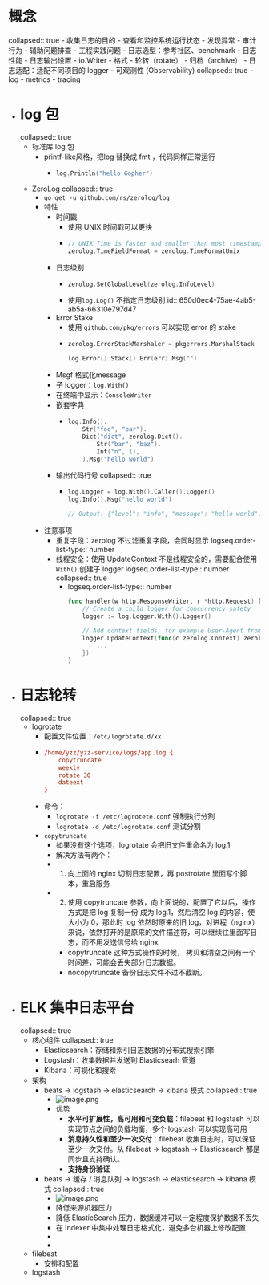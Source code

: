 # 概念
collapsed:: true
	- 收集日志的目的
		- 查看和监控系统运行状态
		- 发现异常
		- 审计行为
		- 辅助问题排查
	- 工程实践问题
		- 日志选型：参考社区、benchmark
		- 日志性能
		- 日志输出设置
			- io.Writer
			- 格式
			- 轮转（rotate）
			- 归档（archive）
		- 日志适配：适配不同项目的 logger
	- 可观测性 (Observability)
	  collapsed:: true
		- log
		- metrics
		- tracing
- # log 包
  collapsed:: true
	- 标准库 log 包
		- printf-like风格，把log 替换成 fmt ，代码同样正常运行
			- ```go
			  log.Println("hello Gopher")
			  ```
	- ZeroLog
	  collapsed:: true
		- `go get -u github.com/rs/zerolog/log`
		- 特性
			- 时间戳
				- 使用 UNIX 时间戳可以更快
				- ```go
				  // UNIX Time is faster and smaller than most timestamps
				  zerolog.TimeFieldFormat = zerolog.TimeFormatUnix
				  ```
			- 日志级别
				- ```go
				  zerolog.SetGlobalLevel(zerolog.InfoLevel)
				  ```
				- 使用`log.Log()` 不指定日志级别
				  id:: 650d0ec4-75ae-4ab5-ab5a-66310e797d47
			- Error Stake
				- 使用 `github.com/pkg/errors` 可以实现 error 的 stake
				- ```go
				  zerolog.ErrorStackMarshaler = pkgerrors.MarshalStack
				  
				  log.Error().Stack().Err(err).Msg("")
				  ```
			- Msgf 格式化message
			- 子 logger：`log.With()`
			- 在终端中显示：`ConsoleWriter`
			- 嵌套字典
				- ```go
				  log.Info().
				      Str("foo", "bar").
				      Dict("dict", zerolog.Dict().
				          Str("bar", "baz").
				          Int("n", 1),
				      ).Msg("hello world")
				  ```
			- 输出代码行号
			  collapsed:: true
				- ```go
				  log.Logger = log.With().Caller().Logger()
				  log.Info().Msg("hello world")
				  
				  // Output: {"level": "info", "message": "hello world", "caller": "/go/src/your_project/some_file:21"}
				  ```
		- 注意事项
			- 重复字段：zerolog 不过滤重复字段，会同时显示
			  logseq.order-list-type:: number
			- 线程安全：使用 UpdateContext 不是线程安全的，需要配合使用 `With()` 创建子 logger
			  logseq.order-list-type:: number
			  collapsed:: true
				- logseq.order-list-type:: number
				  ```go
				  func handler(w http.ResponseWriter, r *http.Request) {
				      // Create a child logger for concurrency safety
				      logger := log.Logger.With().Logger()
				  
				      // Add context fields, for example User-Agent from HTTP headers
				      logger.UpdateContext(func(c zerolog.Context) zerolog.Context {
				          ...
				      })
				  }
				  ```
- # 日志轮转
  collapsed:: true
	- logrotate
		- 配置文件位置：`/etc/logrotate.d/xx`
		- ```conf
		  /home/yzz/yzz-service/logs/app.log {
		      copytruncate 
		      weekly
		      rotate 30
		      dateext
		  }
		  ```
		- 命令：
			- `logrotate -f /etc/logrotete.conf` 强制执行分割
			- `logrotate -d /etc/logrotate.conf` 测试分割
		- `copytruncate`
			- 如果没有这个选项，logrotate 会把旧文件重命名为 log.1
			- 解决方法有两个：
			- 1. 向上面的 nginx 切割日志配置，再 postrotate 里面写个脚本，重启服务
			- 2. 使用 copytruncate 参数，向上面说的，配置了它以后，操作方式是把 log 复制一份 成为 log.1，然后清空 log 的内容，使大小为 0，那此时 log 依然时原来的旧 log，对进程（nginx）来说，依然打开的是原来的文件描述符，可以继续往里面写日志，而不用发送信号给 nginx
				- copytruncate 这种方式操作的时候， 拷贝和清空之间有一个时间差，可能会丢失部分日志数据。
				- nocopytruncate 备份日志文件不过不截断。
- # ELK 集中日志平台
  collapsed:: true
	- 核心组件
	  collapsed:: true
		- Elasticsearch：存储和索引日志数据的分布式搜索引擎
		- Logstash：收集数据并发送到 Elasticsearh 管道
		- Kibana：可视化和搜索
	- 架构
		- beats -> logstash -> elasticsearch -> kibana 模式
		  collapsed:: true
			- ![image.png](../assets/image_1695293541830_0.png)
			- 优势
				- **水平可扩展性，高可用和可变负载**：filebeat 和 logstash 可以实现节点之间的负载均衡，多个 logstash 可以实现高可用
				- **消息持久性和至少一次交付**：filebeat 收集日志时，可以保证至少一次交付。从 filebeat -> logstash -> Elasticsearch 都是同步且支持确认。
				- **支持身份验证**
		- beats -> 缓存 / 消息队列 -> logstash -> elasticsearch -> kibana 模式
		  collapsed:: true
			- ![image.png](../assets/image_1695293582008_0.png)
			- 降低来源机器压力
			- 降低 ElasticSearch 压力，数据缓冲可以一定程度保护数据不丢失
			- 在 Indexer 中集中处理日志格式化，避免多台机器上修改配置
			-
			-
	- filebeat
		- 安排和配置
	- logstash
